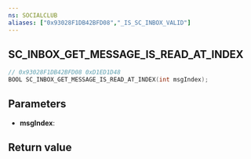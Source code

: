 ```yaml
---
ns: SOCIALCLUB
aliases: ["0x93028F1DB42BFD08","_IS_SC_INBOX_VALID"]
---
```

## SC_INBOX_GET_MESSAGE_IS_READ_AT_INDEX

```c
// 0x93028F1DB42BFD08 0xD1ED1D48
BOOL SC_INBOX_GET_MESSAGE_IS_READ_AT_INDEX(int msgIndex);
```

## Parameters
* **msgIndex**: 

## Return value

